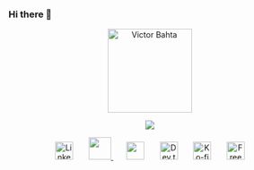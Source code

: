 ### Hi there 👋
<p align="center">
  <a href="https://github.com/victorbahta">
    <img src="https://i.imgur.com/He18BCS.gif" height="150" alt="Victor Bahta" /></a>
</p>

<p align="center">
  <!-- Typing SVG by DenverCoder1 - https://github.com/DenverCoder1/readme-typing-svg -->
  <a href="https://github.com/DenverCoder1/readme-typing-svg">
    <img src="https://readme-typing-svg.demolab.com/?lines=Full-stack%20web%20and%20app%20developer;Experienced%20UI%2FUX%20Designer;10%2B%20years%20of%20coding%20experience;Always%20learning%20new%20things&font=Fira%20Code&center=true&width=440&height=45&color=f75c7e&vCenter=true&pause=1000&size=22" /></a>
</p>

<!-- Social icons section -->
<p align="center">
  <a href="https://www.linkedin.com/in/victorbahta"><img width="32px" alt="Linkedin" title="Linkedin" src="https://i.imgur.com/kpEUy4T.png"/></a>
  &#8287;&#8287;&#8287;&#8287;&#8287;
   <a href="mailto:78victors@gmail.com" target='_blank'>
        <img width="40" height="40" src="https://img.icons8.com/fluency/48/null/apple-mail.png"/>
    </a>
  &#8287;&#8287;&#8287;&#8287;&#8287;
  <a href="https://i.imgur.com/NhPnhNu.png" alt="Discord" title="Victor Bahta Discord"><img width="32px" src="https://i.imgur.com/EvTcwyc.png"/></a>
  &#8287;&#8287;&#8287;&#8287;&#8287;
  <a href="https://dev.to/victorbahta"><img width="32px" alt="Dev.to" title="Victor Bahta Dev.to" src="https://i.imgur.com/mVm29vK.png"></a>
  &#8287;&#8287;&#8287;&#8287;&#8287;
  <a href="https://ko-fi.com/jlawrence"><img width="32px" alt="Ko-fi" title="Buy me a coffee" src="https://i.imgur.com/PpLeD3K.png"/></a>
  &#8287;&#8287;&#8287;&#8287;&#8287;
  <a href="http://eyl327.mywebcommunity.org/promos/"><img width="32px" alt="Free Stuff" title="Free gifts for you" src="https://i.imgur.com/0uVwkoZ.png"/></a>
</p>

<br/>
<!--
**victorbahta/victorbahta** is a ✨ _special_ ✨ repository because its `README.md` (this file) appears on your GitHub profile.

Here are some ideas to get you started:

- 🌱 I’m currently studying MSc in Computer Science
- 👯 I’m looking to collaborate on ...
- 🤔 I’m looking for help with ...
- 💬 Ask me about ...
- 📫 How to reach me: ...
- 😄 Pronouns: ...
- ⚡ Fun fact: ...
-->

